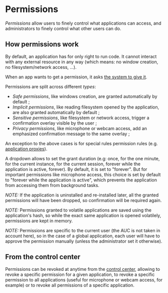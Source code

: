 # Permissions

_Permissions_ allow users to finely control what applications can access, and administrators to finely control what other users can do.

## How permissions work

By default, an application has for only right to run code. It cannot interact with any external resource in any way (which means: no window creation, no filesystem/network access, ...).

When an app wants to get a permission, it asks [the system to give it](../specs/services/grid.md).

Permissions are split across different _types_:

- _Safe permissions_, like windows creation, are granted automatically by default ;
- _Implicit permissions_, like reading filesystem opened by the application, are also granted automatically by default ;
- _Sensitive permissions_, like filesystem or network access, trigger a confirmation overlay visible by the user ;
- _Privacy permissions_, like microphone or webcam access, add an emphasized confirmation message to the same overlay ;

An exception to the above cases is for special rules permission rules (e.g. [application proxies](../technical/dev-mode.md#application-proxies)).

A dropdown allows to set the grant duration (e.g: once, for the one minute, for the current instance, for the current session, forever while the application is active, forever).
By default, it is set to "forever". But for important permissions like microphone access, this choice is set by default to "forever while the application is active", which prevents the application from accessing them from background tasks.

_NOTE:_ If the application is uninstalled and re-installed later, all the granted permissions will have been dropped, so confirmation will be required again.

_NOTE:_ Permissions granted to volatile applications are saved using the application's hash, so while the exact same application is opened volatilely, permissions are kept in memory.

_NOTE:_ Permissions are specific to the current user (the AUC is not taken in account here), so in the case of a global application, each user will have to approve the permission manually (unless the administrator set it otherwise).

## From the control center

Permissions can be revoked at anytime from the [control center](../applications/Central.md), allowing to revoke a specific permission for a given application, to revoke a specific permission to all applications (useful for microphone or webcam access, for example) or to revoke all permissions of a specific application.
